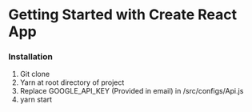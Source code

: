 # Getting Started with Create React App

### Installation

1. Git clone
2. Yarn at root directory of project
3. Replace GOOGLE_API_KEY (Provided in email) in /src/configs/Api.js
4. yarn start